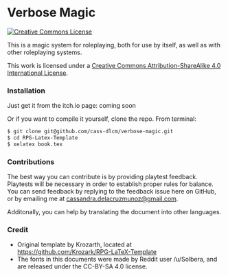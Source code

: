 # Verbose Magic

<a rel="license" href="http://creativecommons.org/licenses/by-sa/4.0/"><img alt="Creative Commons License" style="border-width:0" src="https://i.creativecommons.org/l/by-sa/4.0/88x31.png" /></a>

This is a magic system for roleplaying, both for use by itself, as well as with other roleplaying systems.

This work is licensed under a <a rel="license" href="http://creativecommons.org/licenses/by-sa/4.0/">Creative Commons Attribution-ShareAlike 4.0 International License</a>.

### Installation

Just get it from the itch.io page: coming soon

Or if you want to compile it yourself, clone the repo. From terminal:

```sh
$ git clone git@github.com/cass-dlcm/verbose-magic.git
$ cd RPG-Latex-Template
$ xelatex book.tex
```

### Contributions

The best way you can contribute is by providing playtest feedback.
Playtests will be necessary in order to establish proper rules for balance.
You can send feedback by replying to the feedback issue here on GitHub, or by emailing me at cassandra.delacruzmunoz@gmail.com.

Additonally, you can help by translating the document into other languages.


### Credit

 - Original template by Krozarth, located at https://github.com/Krozark/RPG-LaTeX-Template
 - The fonts in this documents were made by Reddit user /u/Solbera, and are released under the CC-BY-SA 4.0 license.
 
